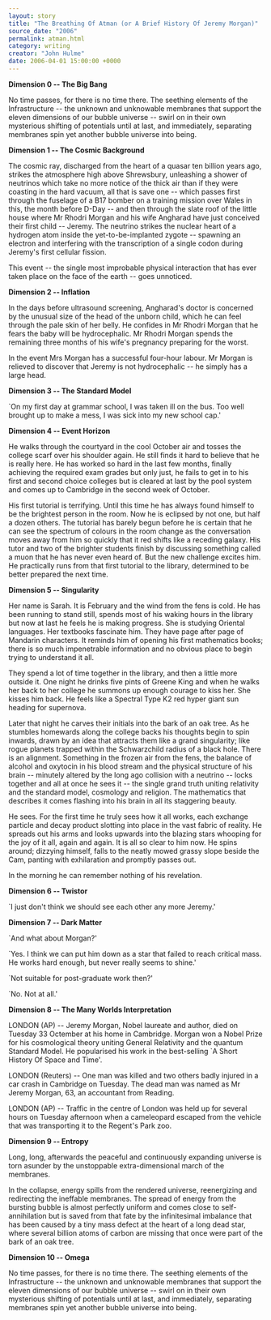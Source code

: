 ```yaml
---
layout: story
title: "The Breathing Of Atman (or A Brief History Of Jeremy Morgan)"
source_date: "2006"
permalink: atman.html
category: writing
creator: "John Hulme"
date: 2006-04-01 15:00:00 +0000
---
```


**Dimension 0 -- The Big Bang**

  No time passes, for there is no time there. The seething
  elements of the Infrastructure -- the unknown and unknowable
  membranes that support the eleven dimensions of our bubble
  universe -- swirl on in their own mysterious shifting of
  potentials until at last, and immediately, separating membranes
  spin yet another bubble universe into being.

**Dimension 1 -- The Cosmic Background**

  The cosmic ray, discharged from the heart of a quasar ten
  billion years ago, strikes the atmosphere high above
  Shrewsbury, unleashing a shower of neutrinos which take no more
  notice of the thick air than if they were coasting in the hard
  vacuum, all that is save one -- which passes first through the
  fuselage of a B17 bomber on a training mission over Wales in
  this, the month before D-Day -- and then through the slate roof
  of the little house where Mr Rhodri Morgan and his wife
  Angharad have just conceived their first child -- Jeremy. The
  neutrino strikes the nuclear heart of a hydrogen atom inside
  the yet-to-be-implanted zygote -- spawning an electron and
  interfering with the transcription of a single codon during
  Jeremy's first cellular fission.

  This event -- the single most improbable physical interaction
  that has ever taken place on the face of the earth -- goes
  unnoticed.

**Dimension 2 -- Inflation**

  In the days before ultrasound screening, Angharad's doctor is
  concerned by the unusual size of the head of the unborn child,
  which he can feel through the pale skin of her belly. He
  confides in Mr Rhodri Morgan that he fears the baby will be
  hydrocephalic. Mr Rhodri Morgan spends the remaining three
  months of his wife's pregnancy preparing for the worst.

  In the event Mrs Morgan has a successful four-hour labour. Mr
  Morgan is relieved to discover that Jeremy is not hydrocephalic
  -- he simply has a large head.

**Dimension 3 -- The Standard Model**

  `On my first day at grammar school, I was taken ill on the
  bus. Too well brought up to make a mess, I was sick into my new
  school cap.'
  
**Dimension 4 -- Event Horizon**

  He walks through the courtyard in the cool October air and
  tosses the college scarf over his shoulder again. He still
  finds it hard to believe that he is really here. He has worked
  so hard in the last few months, finally achieving the required
  exam grades but only just, he fails to get in to his first and
  second choice colleges but is cleared at last by the pool
  system and comes up to Cambridge in the second week of October.

  His first tutorial is terrifying. Until this time he has always
  found himself to be the brightest person in the room. Now he is
  eclipsed by not one, but half a dozen others. The tutorial has
  barely begun before he is certain that he can see the spectrum
  of colours in the room change as the conversation moves away
  from him so quickly that it red shifts like a receding galaxy.
  His tutor and two of the brighter students finish by discussing
  something called a muon that he has never even heard of. But the
  new challenge excites him. He practically runs from that first
  tutorial to the library, determined to be better prepared the
  next time.

**Dimension 5 -- Singularity**

  Her name is Sarah. It is February and the wind from the fens is
  cold. He has been running to stand still, spends most of his
  waking hours in the library but now at last he feels he is
  making progress. She is studying Oriental languages. Her
  textbooks fascinate him. They have page after page of Mandarin
  characters. It reminds him of opening his first mathematics
  books; there is so much impenetrable information and no obvious
  place to begin trying to understand it all.

  They spend a lot of time together in the library, and then a
  little more outside it. One night he drinks five pints of
  Greene King and when he walks her back to her college he
  summons up enough courage to kiss her. She kisses him back. He
  feels like a Spectral Type K2 red hyper giant sun heading for
  supernova.

  Later that night he carves their initials into the bark of an
  oak tree. As he stumbles homewards along the college backs his
  thoughts begin to spin inwards, drawn by an idea that attracts
  them like a grand singularity; like rogue planets trapped
  within the Schwarzchild radius of a black hole. There is an
  alignment. Something in the frozen air from the fens, the
  balance of alcohol and oxytocin in his blood stream and the
  physical structure of his brain -- minutely altered by the long
  ago collision with a neutrino -- locks together and all at once
  he sees it -- the single grand truth uniting relativity and the
  standard model, cosmology and religion. The mathematics that
  describes it comes flashing into his brain in all its
  staggering beauty.

  He sees. For the first time he truly sees how it all works, each
  exchange particle and decay product slotting into place in the
  vast fabric of reality. He spreads out his arms and looks
  upwards into the blazing stars whooping for the joy of it all,
  again and again. It is all so clear to him now. He spins
  around; dizzying himself, falls to the neatly mowed grassy
  slope beside the Cam, panting with exhilaration and promptly
  passes out.

  In the morning he can remember nothing of his revelation.

**Dimension 6 -- Twistor**

  `I just don't think we should see each other any more Jeremy.'

**Dimension 7 -- Dark Matter**

  `And what about Morgan?'

  `Yes. I think we can put him down as a star that failed to
  reach critical mass. He works hard enough, but never really
  seems to shine.'

  `Not suitable for post-graduate work then?'

  `No. Not at all.'

**Dimension 8 -- The Many Worlds Interpretation**

  LONDON (AP) -- Jeremy Morgan, Nobel laureate and author, died on
  Tuesday 33 Octember at his home in Cambridge. Morgan won a
  Nobel Prize for his cosmological theory uniting General
  Relativity and the quantum Standard Model. He popularised his
  work in the best-selling `A Short History Of Space and Time'.

  LONDON (Reuters) -- One man was killed and two others badly
  injured in a car crash in Cambridge on Tuesday. The dead man
  was named as Mr Jeremy Morgan, 63, an accountant from Reading.

  LONDON (AP) -- Traffic in the centre of London was held up for
  several hours on Tuesday afternoon when a cameleopard escaped
  from the vehicle that was transporting it to the Regent's Park
  zoo.

**Dimension 9 -- Entropy**

  Long, long, afterwards the peaceful and continuously expanding
  universe is torn asunder by the unstoppable extra-dimensional
  march of the membranes.

  In the collapse, energy spills from the rendered universe,
  reenergizing and redirecting the ineffable membranes. The
  spread of energy from the bursting bubble is almost perfectly
  uniform and comes close to self-annihilation but is saved from
  that fate by the infinitesimal imbalance that has been caused
  by a tiny mass defect at the heart of a long dead star, where
  several billion atoms of carbon are missing that once were part
  of the bark of an oak tree.

**Dimension 10 -- Omega**

  No time passes, for there is no time there. The seething
  elements of the Infrastructure -- the unknown and unknowable
  membranes that support the eleven dimensions of our bubble
  universe -- swirl on in their own mysterious shifting of
  potentials until at last, and immediately, separating membranes
  spin yet another bubble universe into being.
